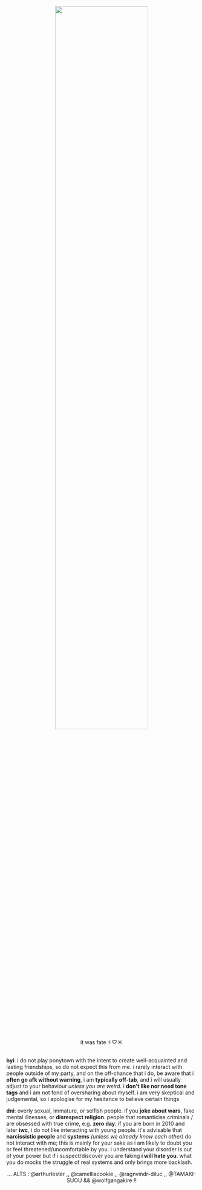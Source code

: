 <div align="center">
  <img width = "70%" src="https://i.pinimg.com/1200x/e7/bf/ac/e7bfac78d09a73ab22d5c4d70009127b.jpg">
</div>
<div align="center">it was fate ♱♡☀︎</div>
<br>

**byi**: i do not play ponytown with the intent to create well-acquainted and lasting friendships, so do not expect this from me. i rarely interact with people outside of my party, and on the off-chance that i do, be aware that i **often go afk without warning**, i am **typically off-tab**, and i will usually adjust to your behaviour *unless you are weird.* i **don't like nor need tone tags** and i am not fond of oversharing about myself. i am very skeptical and judgemental, so i apologise for my hesitance to believe certain things<br>

**dni**: overly sexual, immature, or selfish people. if you **joke about wars**, fake mental illnesses, or **disrespect religion**. people that romanticise criminals / are obsessed with true crime, e.g. **zero day**. if you are born in 2010 and later **iwc**, i do not like interacting with young people. it's advisable that **narcissistic people** and **systems** *(unless we already know each other)* do not interact with me; this is mainly for your sake as i am likely to doubt you or feel threatened/uncomfortable by you. i understand your disorder is out of your power but if i suspect/discover you are faking **i will hate you**. what you do mocks the struggle of real systems and only brings more backlash.
<br>
<div align="center">... ALTS : @arthurlester ,, @camelliacookie ,, @ragnvindr-diluc ,, @TAMAKI-SUOU && @wolfgangakire !!</div>

